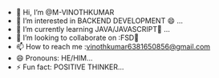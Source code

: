 - 👋 Hi, I’m @M-VINOTHKUMAR
- 👀 I’m interested in BACKEND DEVELOPMENT 😄 ...
- 🌱 I’m currently learning JAVA/JAVASCRIPT👀 ...
- 💞️ I’m looking to collaborate on :FSD💞️
- 📫 How to reach me :vinothkumar6381650856@gmail.com
- 😄 Pronouns: HE/HIM...
- ⚡ Fun fact: POSITIVE THINKER...

<!---
M-VINOTHKUMAR/M-VINOTHKUMAR is a ✨ special ✨ repository because its `README.md` (this file) appears on your GitHub profile.
You can click the Preview link to take a look at your changes.
--->
